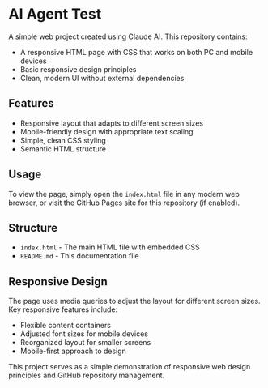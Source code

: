 # AI Agent Test

A simple web project created using Claude AI. This repository contains:

- A responsive HTML page with CSS that works on both PC and mobile devices
- Basic responsive design principles
- Clean, modern UI without external dependencies

## Features

- Responsive layout that adapts to different screen sizes
- Mobile-friendly design with appropriate text scaling
- Simple, clean CSS styling
- Semantic HTML structure

## Usage

To view the page, simply open the `index.html` file in any modern web browser, or visit the GitHub Pages site for this repository (if enabled).

## Structure

- `index.html` - The main HTML file with embedded CSS
- `README.md` - This documentation file

## Responsive Design

The page uses media queries to adjust the layout for different screen sizes. Key responsive features include:

- Flexible content containers
- Adjusted font sizes for mobile devices
- Reorganized layout for smaller screens
- Mobile-first approach to design

This project serves as a simple demonstration of responsive web design principles and GitHub repository management.
